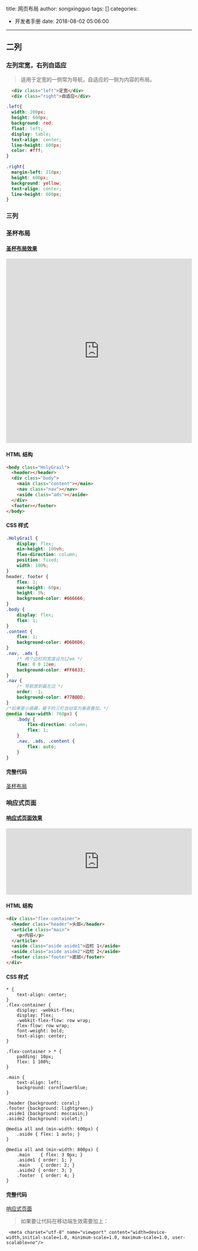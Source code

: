 title: 网页布局
author: songxingguo
tags: []
categories:
  - 开发者手册
date: 2018-08-02 05:06:00
---
## 二列

### 左列定宽，右列自适应

> 适用于定宽的一侧常为导航，自适应的一侧为内容的布局。

```html
  <div class="left">定宽</div>
  <div class="right">自适应</div>
```

```css
.left{
  width: 200px;
  height: 600px;
  background: red;
  float: left;
  display: table;
  text-align: center;
  line-height: 600px;
  color: #fff;
}

.right{
  margin-left: 210px;
  height: 600px;
  background: yellow;
  text-align: center;
  line-height: 600px;
}
```

### 三列

### 圣杯布局

#### [圣杯布局效果](https://songxingguo.github.io/HuaQing/Flex%E5%B8%83%E5%B1%80/%E5%9C%A3%E6%9D%AF%E5%B8%83%E5%B1%80.html)

<iframe src="https://songxingguo.github.io/HuaQing/Flex%E5%B8%83%E5%B1%80/%E5%9C%A3%E6%9D%AF%E5%B8%83%E5%B1%80.html"  width="100%" height="500" frameborder="0" align="middle" ></iframe>

#### HTML 结构

```html
<body class="HolyGrail">
  <header></header>
  <div class="body">
    <main class="content"></main>
    <nav class="nav"></nav>
    <aside class="ads"></aside>
  </div>
  <footer></footer>
</body>
```

#### CSS 样式

```css
.HolyGrail {
	display: flex;
	min-height: 100vh;
	flex-direction: column;
	position: fixed;
	width: 100%;
}
header, footer {
	flex: 1;
	max-height: 60px;
	height: 5%;
	background-color: #666666;
}
.body {
	display: flex;
	flex: 1;
}
.content {
	flex: 1;
	background-color: #D6D6D6;
}
.nav, .ads {
	/* 两个边栏的宽度设为12em */
	flex: 0 0 12em;
	background-color: #FF6633;
}
.nav {
	/* 导航放到最左边 */
	order: -1;
	background-color: #77BBDD;
}
/*如果是小屏幕，躯干的三栏自动变为垂直叠加。*/
@media (max-width: 768px) {
	.body {
		flex-direction: column;
		flex: 1;
	}
	.nav, .ads, .content {
		flex: auto;
	}
}
```
#### 完整代码

[圣杯布局](https://github.com/songxingguo/HuaQing/blob/master/Flex%E5%B8%83%E5%B1%80/%E5%9C%A3%E6%9D%AF%E5%B8%83%E5%B1%80.html)


### 响应式页面

#### [响应式页面效果](https://songxingguo.github.io/HuaQing/Flex%E5%B8%83%E5%B1%80/%E5%93%8D%E5%BA%94%E5%BC%8F%E9%A1%B5%E9%9D%A2.html)

<iframe src="https://songxingguo.github.io/HuaQing/Flex%E5%B8%83%E5%B1%80/%E5%93%8D%E5%BA%94%E5%BC%8F%E9%A1%B5%E9%9D%A2.html"  width="100%" height="180" frameborder="0" align="middle" ></iframe>

#### HTML 结构

```html
<div class="flex-container">
  <header class="header">头部</header>
  <article class="main">
    <p>内容</p>
  </article>
  <aside class="aside aside1">边栏 1</aside>
  <aside class="aside aside2">边栏 2</aside>
  <footer class="footer">底部</footer>
</div>
```
#### CSS 样式

```
* {
	text-align: center;
}
.flex-container {
    display: -webkit-flex;
    display: flex;  
    -webkit-flex-flow: row wrap;
    flex-flow: row wrap;
    font-weight: bold;
    text-align: center;
}

.flex-container > * {
    padding: 10px;
    flex: 1 100%;
}

.main {
    text-align: left;
    background: cornflowerblue;
}

.header {background: coral;}
.footer {background: lightgreen;}
.aside1 {background: moccasin;}
.aside2 {background: violet;}

@media all and (min-width: 600px) {
    .aside { flex: 1 auto; }
}

@media all and (min-width: 800px) {
    .main    { flex: 3 0px; }
    .aside1 { order: 1; } 
    .main    { order: 2; }
    .aside2 { order: 3; }
    .footer  { order: 4; }
}
```
#### 完整代码

[响应式页面](https://github.com/songxingguo/HuaQing/blob/master/Flex%E5%B8%83%E5%B1%80/%E5%93%8D%E5%BA%94%E5%BC%8F%E9%A1%B5%E9%9D%A2.html)

> 如果要让代码在移动端生效需要加上：
```
 <meta charset="utf-8" name="viewport" content="width=device-width,initial-scale=1.0, minimum-scale=1.0, maximum-scale=1.0, user-scalable=no"/>
```
